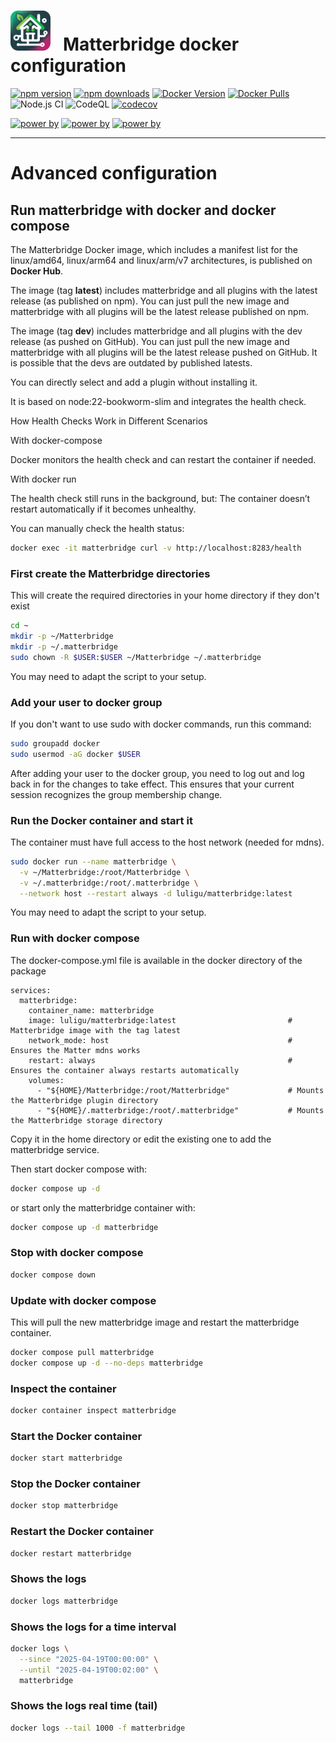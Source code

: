 # <img src="frontend/public/matterbridge.svg" alt="Matterbridge Logo" width="64px" height="64px">&nbsp;&nbsp;&nbsp;Matterbridge docker configuration

[![npm version](https://img.shields.io/npm/v/matterbridge.svg)](https://www.npmjs.com/package/matterbridge)
[![npm downloads](https://img.shields.io/npm/dt/matterbridge.svg)](https://www.npmjs.com/package/matterbridge)
[![Docker Version](https://img.shields.io/docker/v/luligu/matterbridge?label=docker%20version&sort=semver)](https://hub.docker.com/r/luligu/matterbridge)
[![Docker Pulls](https://img.shields.io/docker/pulls/luligu/matterbridge.svg)](https://hub.docker.com/r/luligu/matterbridge)
![Node.js CI](https://github.com/Luligu/matterbridge/actions/workflows/build.yml/badge.svg)
![CodeQL](https://github.com/Luligu/matterbridge/actions/workflows/codeql.yml/badge.svg)
[![codecov](https://codecov.io/gh/Luligu/matterbridge/branch/main/graph/badge.svg)](https://codecov.io/gh/Luligu/matterbridge)

[![power by](https://img.shields.io/badge/powered%20by-matter--history-blue)](https://www.npmjs.com/package/matter-history)
[![power by](https://img.shields.io/badge/powered%20by-node--ansi--logger-blue)](https://www.npmjs.com/package/node-ansi-logger)
[![power by](https://img.shields.io/badge/powered%20by-node--persist--manager-blue)](https://www.npmjs.com/package/node-persist-manager)

---

# Advanced configuration

## Run matterbridge with docker and docker compose

The Matterbridge Docker image, which includes a manifest list for the linux/amd64, linux/arm64 and linux/arm/v7 architectures, is published on **Docker Hub**.

The image (tag **latest**) includes matterbridge and all plugins with the latest release (as published on npm). You can just pull the new image and matterbridge with all plugins will be the latest release published on npm.

The image (tag **dev**) includes matterbridge and all plugins with the dev release (as pushed on GitHub). You can just pull the new image and matterbridge with all plugins will be the latest release pushed on GitHub. It is possible that the devs are outdated by published latests.

You can directly select and add a plugin without installing it.

It is based on node:22-bookworm-slim and integrates the health check.

How Health Checks Work in Different Scenarios

With docker-compose

Docker monitors the health check and can restart the container if needed.

With docker run

The health check still runs in the background, but:
The container doesn’t restart automatically if it becomes unhealthy.

You can manually check the health status:

```bash
docker exec -it matterbridge curl -v http://localhost:8283/health
```

### First create the Matterbridge directories

This will create the required directories in your home directory if they don't exist

```bash
cd ~
mkdir -p ~/Matterbridge
mkdir -p ~/.matterbridge
sudo chown -R $USER:$USER ~/Matterbridge ~/.matterbridge
```

You may need to adapt the script to your setup.

### Add your user to docker group

If you don't want to use sudo with docker commands, run this command:

```bash
sudo groupadd docker
sudo usermod -aG docker $USER
```

After adding your user to the docker group, you need to log out and log back in for the changes to take effect. This ensures that your current session recognizes the group membership change.

### Run the Docker container and start it

The container must have full access to the host network (needed for mdns).

```bash
sudo docker run --name matterbridge \
  -v ~/Matterbridge:/root/Matterbridge \
  -v ~/.matterbridge:/root/.matterbridge \
  --network host --restart always -d luligu/matterbridge:latest
```

You may need to adapt the script to your setup.

### Run with docker compose

The docker-compose.yml file is available in the docker directory of the package

```
services:
  matterbridge:
    container_name: matterbridge
    image: luligu/matterbridge:latest                         # Matterbridge image with the tag latest
    network_mode: host                                        # Ensures the Matter mdns works
    restart: always                                           # Ensures the container always restarts automatically
    volumes:
      - "${HOME}/Matterbridge:/root/Matterbridge"             # Mounts the Matterbridge plugin directory
      - "${HOME}/.matterbridge:/root/.matterbridge"           # Mounts the Matterbridge storage directory
```

Copy it in the home directory or edit the existing one to add the matterbridge service.

Then start docker compose with:

```bash
docker compose up -d
```

or start only the matterbridge container with:

```bash
docker compose up -d matterbridge
```

### Stop with docker compose

```bash
docker compose down
```

### Update with docker compose

This will pull the new matterbridge image and restart the matterbridge container.

```bash
docker compose pull matterbridge
docker compose up -d --no-deps matterbridge
```

### Inspect the container

```bash
docker container inspect matterbridge
```

### Start the Docker container

```bash
docker start matterbridge
```

### Stop the Docker container

```bash
docker stop matterbridge
```

### Restart the Docker container

```bash
docker restart matterbridge
```

### Shows the logs

```bash
docker logs matterbridge
```

### Shows the logs for a time interval

```bash
docker logs \
  --since "2025-04-19T00:00:00" \
  --until "2025-04-19T00:02:00" \
  matterbridge
```

### Shows the logs real time (tail)

```bash
docker logs --tail 1000 -f matterbridge
```
